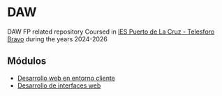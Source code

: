 # DAW
DAW FP related repository
Coursed in [IES Puerto de La Cruz - Telesforo Bravo](https://www3.gobiernodecanarias.org/medusa/edublog/iespuertodelacruztelesforobravo/) during the years 2024-2026

## Módulos
* [Desarrollo web en entorno cliente](https://github.com/brunodm99/daw/tree/main/dwc)
* [Desarrollo de interfaces web](https://github.com/brunodm99/daw/tree/main/diw)
